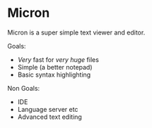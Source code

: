 # Micron

Micron is a super simple text viewer and editor.

Goals:
- *Very* fast for *very huge* files
- Simple (a better notepad)
- Basic syntax highlighting

Non Goals:
- IDE
- Language server etc
- Advanced text editing
